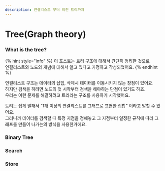 ```yaml
---
description: 연결리스트 부터 이진 트리까지
---
```


# Tree\(Graph theory\)

### What is the tree?

{% hint style="info" %}
이 포스트는 트리 구조에 대해서 간단히 정리한 것으로   
연결리스트와 노드의 개념에 대해서 알고 있다고 가정하고 작성되었어요.
{% endhint %}

연결리스트 구조는 데이터의 삽입, 삭제시 데이터를 이동시키지 않는 장점이 있어요.  
하지만 검색을 하려면 노드의 첫 시작부터 검색을 해야하는 단점이 있기도 하죠.  
우리는 이런 문제를 해결하려고 트리라는 구조를 사용하기 시작했어요.  
  
트리는 쉽게 말해서 "1개 이상의 연결리스트를 그래프로 표현한 집합" 이라고 말할 수 있어요.  
그러니까 데이터를 검색할 때 특정 지점을 정해놓고 그 지점부터 일정한 규칙에 따라 그래프를 만들어 나가는의 방식을 사용한거에요.  
  
  


### Binary Tree



### Search



### Store





